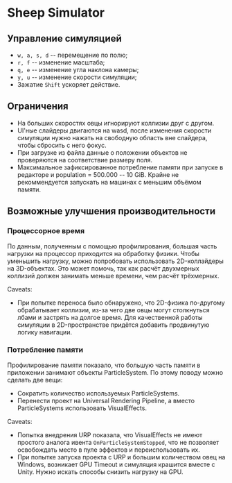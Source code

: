 # Sheep Simulator

## Управление симуляцией

- `w, a, s, d` -- перемещение по полю;
- `r, f` -- изменение масштаба;
- `q, e` -- изменение угла наклона камеры;
- `y, u` -- изменение скорости симуляции;
- Зажатие `Shift` ускоряет действие.

## Ограничения

- На больших скоростях овцы игнорируют коллизии друг с другом.
- UI'ные слайдеры двигаются на wasd, после изменения скорости симуляции нужно нажать на свободную область вне слайдера, чтобы сбросить с него фокус.
- При загрузке из файла данные о положении объектов не проверяются на соответствие размеру поля.
- Максимальное зафиксированное потребление памяти при запуске в редакторе и population = 500.000 -- 10 GiB. Крайне не рекоммендуется запускать на машинах с меньшим объёмом памяти.

## Возможные улучшения производительности

### Процессорное время

По данным, полученным с помощью профилирования, большая часть нагрузки на процессор приходится на обработку физики. Чтобы уменьшить нагрузку, можно попробовать использовать 2D-коллайдеры на 3D-объектах.
Это может помочь, так как расчёт двухмерных коллизий должен занимать меньше времени, чем расчёт трёхмерных.

Caveats:

- При попытке переноса было обнаружено, что 2D-физика по-другому обрабатывает коллизии, из-за чего две овцы могут столкнуться лбами и застрять на долгое время.
  Для качественной работы симуляции в 2D-пространстве придётся добавить продвинутую логику навигации.

### Потребление памяти

Профилирование памяти показало, что большую часть памяти в приложении занимают объекты ParticleSystem.
По этому поводу можно сделать две вещи:

- Сократить количество используемых ParticleSystems.
- Перенести проект на Universal Rendering Pipeline, а вместо ParticleSystems использовать VisualEffects.

Caveats:

- Попытка внедрения URP показала, что VisualEffects не имеют простого аналога ивента `OnParticleSystemStopped`, что не позволяет освобождать место в пуле эффектов и переиспользовать их.
- При попытке запуска проекта с URP и большим количеством овец на Windows, возникает GPU Timeout и симуляция крашится вместе с Unity. Нужно искать способы снизить нагрузку на GPU.
